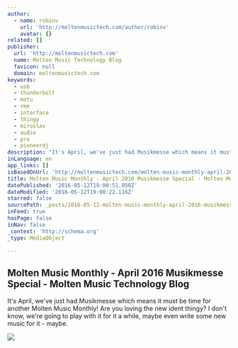 ```yaml
---
author:
  - name: robinv
    url: 'http://moltenmusictech.com/author/robinv'
    avatar: {}
related: []
publisher:
  url: 'http://moltenmusictech.com'
  name: Molten Music Technology Blog
  favicon: null
  domain: moltenmusictech.com
keywords:
  - usb
  - thunderbolt
  - motu
  - rme
  - interface
  - thingy
  - miroslav
  - audio
  - pro
  - pioneerdj
description: "It's April, we've just had Musikmesse which means it must be time for another Molten Music Monthly! Are you loving the new ident thingy? I don't know, we're going to play with it for it a while, maybe even write some new music for it - maybe."
inLanguage: en
app_links: []
isBasedOnUrl: 'http://moltenmusictech.com/molten-music-monthly-april-2016-musikmesse-special'
title: Molten Music Monthly - April 2016 Musikmesse Special - Molten Music Technology Blog
datePublished: '2016-05-12T19:00:51.050Z'
dateModified: '2016-05-12T19:00:22.116Z'
starred: false
sourcePath: _posts/2016-05-12-molten-music-monthly-april-2016-musikmesse-special-molte.md
inFeed: true
hasPage: false
inNav: false
_context: 'http://schema.org'
_type: MediaObject

---
```

<article style=""><h1>Molten Music Monthly - April 2016 Musikmesse Special - Molten Music Technology Blog</h1><p>It's April, we've just had Musikmesse which means it must be time for another Molten Music Monthly! Are you loving the new ident thingy? I don't know, we're going to play with it for it a while, maybe even write some new music for it - maybe.</p><img src="http://moltenmusictech.com/wp-content/uploads/2016/05/mmm-april-2016-thumb.jpg" /></article>